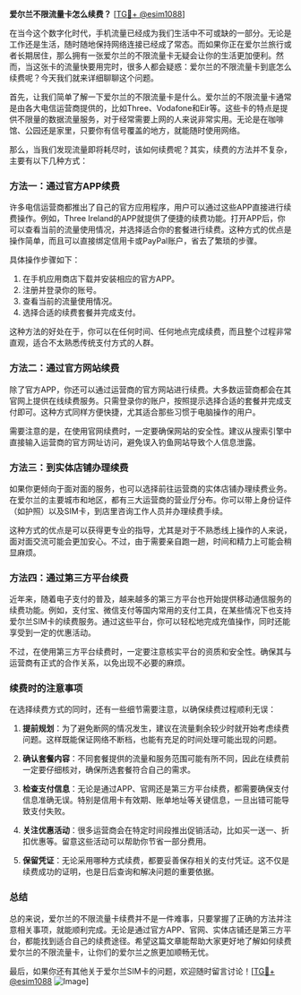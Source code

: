 **爱尔兰不限流量卡怎么续费？** [[TG💪+ @esim1088](https://t.me/s/esim1088)]

在当今这个数字化时代，手机流量已经成为我们生活中不可或缺的一部分。无论是工作还是生活，随时随地保持网络连接已经成了常态。而如果你正在爱尔兰旅行或者长期居住，那么拥有一张爱尔兰的不限流量卡无疑会让你的生活更加便利。然而，当这张卡的流量快要用完时，很多人都会疑惑：爱尔兰的不限流量卡到底怎么续费呢？今天我们就来详细聊聊这个问题。

首先，让我们简单了解一下爱尔兰的不限流量卡是什么。爱尔兰的不限流量卡通常是由各大电信运营商提供的，比如Three、Vodafone和Eir等。这些卡的特点是提供不限量的数据流量服务，对于经常需要上网的人来说非常实用。无论是在咖啡馆、公园还是家里，只要你有信号覆盖的地方，就能随时使用网络。

那么，当我们发现流量即将耗尽时，该如何续费呢？其实，续费的方法并不复杂，主要有以下几种方式：

### 方法一：通过官方APP续费

许多电信运营商都推出了自己的官方应用程序，用户可以通过这些APP直接进行续费操作。例如，Three Ireland的APP就提供了便捷的续费功能。打开APP后，你可以查看当前的流量使用情况，并选择适合你的套餐进行续费。这种方式的优点是操作简单，而且可以直接绑定信用卡或PayPal账户，省去了繁琐的步骤。

具体操作步骤如下：
1. 在手机应用商店下载并安装相应的官方APP。
2. 注册并登录你的账号。
3. 查看当前的流量使用情况。
4. 选择合适的续费套餐并完成支付。

这种方法的好处在于，你可以在任何时间、任何地点完成续费，而且整个过程非常直观，适合不太熟悉传统支付方式的人群。

### 方法二：通过官方网站续费

除了官方APP，你还可以通过运营商的官方网站进行续费。大多数运营商都会在其官网上提供在线续费服务。只需登录你的账户，按照提示选择合适的套餐并完成支付即可。这种方式同样方便快捷，尤其适合那些习惯于电脑操作的用户。

需要注意的是，在使用官网续费时，一定要确保网站的安全性。建议从搜索引擎中直接输入运营商的官方网址访问，避免误入钓鱼网站导致个人信息泄露。

### 方法三：到实体店铺办理续费

如果你更倾向于面对面的服务，也可以选择前往运营商的实体店铺办理续费业务。在爱尔兰的主要城市和地区，都有三大运营商的营业厅分布。你可以带上身份证件（如护照）以及SIM卡，到店里咨询工作人员并办理续费手续。

这种方式的优点是可以获得更专业的指导，尤其是对于不熟悉线上操作的人来说，面对面交流可能会更加安心。不过，由于需要亲自跑一趟，时间和精力上可能会稍显麻烦。

### 方法四：通过第三方平台续费

近年来，随着电子支付的普及，越来越多的第三方平台也开始提供移动通信服务的续费功能。例如，支付宝、微信支付等国内常用的支付工具，在某些情况下也支持爱尔兰SIM卡的续费服务。通过这些平台，你可以轻松地完成充值操作，同时还能享受到一定的优惠活动。

不过，在使用第三方平台续费时，一定要注意核实平台的资质和安全性。确保其与运营商有正式的合作关系，以免出现不必要的麻烦。

### 续费时的注意事项

在选择续费方式的同时，还有一些细节需要注意，以确保续费过程顺利无误：

1. **提前规划**：为了避免断网的情况发生，建议在流量剩余较少时就开始考虑续费问题。这样既能保证网络不断档，也能有充足的时间处理可能出现的问题。

2. **确认套餐内容**：不同套餐提供的流量和服务范围可能有所不同，因此在续费前一定要仔细核对，确保所选套餐符合自己的需求。

3. **检查支付信息**：无论是通过APP、官网还是第三方平台续费，都需要确保支付信息准确无误。特别是信用卡有效期、账单地址等关键信息，一旦出错可能导致支付失败。

4. **关注优惠活动**：很多运营商会在特定时间段推出促销活动，比如买一送一、折扣优惠等。留意这些活动可以帮助你节省一部分费用。

5. **保留凭证**：无论采用哪种方式续费，都要妥善保存相关的支付凭证。这不仅是续费成功的证明，也是日后查询和解决问题的重要依据。

### 总结

总的来说，爱尔兰的不限流量卡续费并不是一件难事，只要掌握了正确的方法并注意相关事项，就能顺利完成。无论是通过官方APP、官网、实体店铺还是第三方平台，都能找到适合自己的续费途径。希望这篇文章能帮助大家更好地了解如何续费爱尔兰的不限流量卡，让你们的爱尔兰之旅更加顺畅无忧。

最后，如果你还有其他关于爱尔兰SIM卡的问题，欢迎随时留言讨论！[[TG💪+ @esim1088](https://t.me/s/esim1088) ![Image](https://i.postimg.cc/4NQfJmqS/Snipaste-2025-05-13-00-14-12.png)]